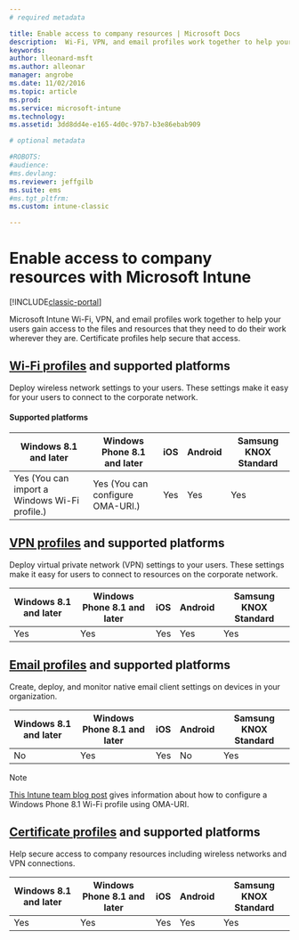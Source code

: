 ```yaml
---
# required metadata

title: Enable access to company resources | Microsoft Docs
description:  Wi-Fi, VPN, and email profiles work together to help your users gain access to the files and resources they need.
keywords:
author: lleonard-msft
ms.author: alleonar
manager: angrobe
ms.date: 11/02/2016
ms.topic: article
ms.prod:
ms.service: microsoft-intune
ms.technology:
ms.assetid: 3dd8dd4e-e165-4d0c-97b7-b3e86ebab909

# optional metadata

#ROBOTS:
#audience:
#ms.devlang:
ms.reviewer: jeffgilb
ms.suite: ems
#ms.tgt_pltfrm:
ms.custom: intune-classic

---
```


# Enable access to company resources with Microsoft Intune

[!INCLUDE[classic-portal](../includes/classic-portal.md)]

Microsoft Intune Wi-Fi, VPN, and email profiles work together to help your users gain access to the files and resources that they need to do their work wherever they are. Certificate profiles help secure that access.

## [Wi-Fi profiles](wi-fi-connections-in-microsoft-intune.md) and supported platforms

Deploy wireless network settings to your users. These settings make it easy for your users to connect to the corporate network.
#### Supported platforms

|Windows 8.1 and later|Windows Phone 8.1 and later|iOS|Android|Samsung KNOX Standard|
|---------------------|---------------------------|---|-------|------------|
|Yes (You can import a Windows Wi-Fi profile.)|Yes (You can configure OMA-URI.) |Yes|Yes|Yes|

## [VPN profiles](vpn-connections-in-microsoft-intune.md) and supported platforms
Deploy virtual private network (VPN) settings to your users. These settings make it easy for users to connect to resources on the corporate network.

|Windows 8.1 and later|Windows Phone 8.1 and later|iOS|Android|Samsung KNOX Standard|
|---------------------|---------------------------|---|-------|------------|
|Yes|Yes|Yes|Yes|Yes|

## [Email profiles](configure-access-to-corporate-email-using-email-profiles-with-microsoft-intune.md) and supported platforms
Create, deploy, and monitor native email client settings on devices in your organization.

|Windows 8.1 and later|Windows Phone 8.1 and later|iOS|Android|Samsung KNOX Standard|
|---------------------|---------------------------|---|-------|------------|
|No|Yes|Yes|No|Yes|
> [!NOTE]
> [This Intune team blog post](https://blogs.technet.microsoft.com/enterprisemobility/2015/02/19/using-oma-uri-to-create-custom-wi-fi-profiles-for-windows-phone-8-1/) gives information about how to configure a Windows Phone 8.1 Wi-Fi profile using OMA-URI.

## [Certificate profiles](secure-resource-access-with-certificate-profiles.md) and supported platforms
Help secure access to company resources including wireless networks and VPN connections.

|Windows 8.1 and later|Windows Phone 8.1 and later|iOS|Android|Samsung KNOX Standard|
|---------------------|---------------------------|---|-------|------------|
|Yes|Yes|Yes|Yes|Yes|
